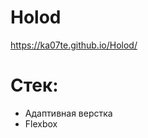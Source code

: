 # Holod

<a>https://ka07te.github.io/Holod/</a>

<h1>Стек:</h1>

<ul>
<li>Адаптивная верстка</li>
<li>Flexbox</li>
</ul>
